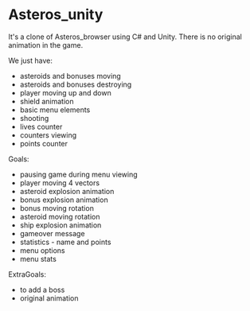 # Asteros_unity

It's a clone of Asteros_browser using C# and Unity.
There is no original animation in the game.

We just have:
- asteroids and bonuses moving
- asteroids and bonuses destroying
- player moving up and down
- shield animation
- basic menu elements
- shooting
- lives counter
- counters viewing
- points counter

Goals:
- pausing game during menu viewing
- player moving 4 vectors
- asteroid explosion animation
- bonus explosion animation
- bonus moving rotation
- asteroid moving rotation
- ship explosion animation
- gameover message
- statistics - name and points
- menu options
- menu stats

ExtraGoals:
- to add a boss
- original animation
